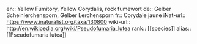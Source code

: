 en:: Yellow Fumitory, Yellow Corydalis, rock fumewort
de:: Gelber Scheinlerchensporn, Gelber Lerchensporn
fr:: Corydale jaune
iNat-url:: https://www.inaturalist.org/taxa/130800
wiki-url:: http://en.wikipedia.org/wiki/Pseudofumaria_lutea
rank:: [[species]]
alias:: [[Pseudofumaria lutea]]